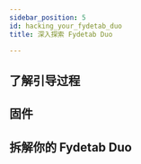 ```yaml
---
sidebar_position: 5
id: hacking_your_fydetab_duo
title: 深入探索 Fydetab Duo

---
```

## 了解引导过程
## 固件
## 拆解你的 Fydetab Duo